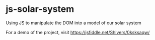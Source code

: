 # js-solar-system
Using JS to manipulate the DOM into a model of our solar system

For a demo of the project, visit https://jsfiddle.net/Shivers/0ksksaqw/
